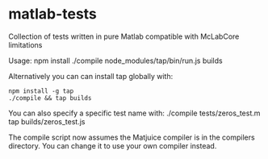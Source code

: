 # matlab-tests
Collection of tests written in pure Matlab compatible with McLabCore limitations

Usage:
   npm install
   ./compile
   node_modules/tap/bin/run.js builds

Alternatively you can can install tap globally with:
   
    npm install -g tap
    ./compile && tap builds

You can also specify a specific test name with:
    ./compile tests/zeros_test.m
    tap builds/zeros_test.js

The compile script now assumes the Matjuice compiler is in the compilers
directory. You can change it to use your own compiler instead.
